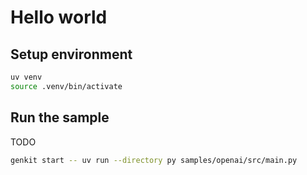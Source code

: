 # Hello world

## Setup environment

```bash
uv venv
source .venv/bin/activate
```

## Run the sample

TODO

```bash
genkit start -- uv run --directory py samples/openai/src/main.py
```
